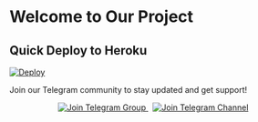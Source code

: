 # Welcome to Our Project
## Quick Deploy to Heroku

[![Deploy](https://www.herokucdn.com/deploy/button.svg)](https://dashboard.heroku.com/new?template=https://github.com/abhaysinghchauhan001/NOBITAxNGUESS)

Join our Telegram community to stay updated and get support!

<p align="center">
  <a href="https://t.me/+wPjAlUcObehiZDM1">
    <img src="https://img.shields.io/badge/Join%20Group-Telegram-blue?logo=telegram" alt="Join Telegram Group">
  </a>
  &nbsp;
  <a href="https://t.me/NOBITA_MUSIC_SUPPORT">
    <img src="https://img.shields.io/badge/Join%20Channel-Telegram-blue?logo=telegram" alt="Join Telegram Channel">
  </a>
</p>

